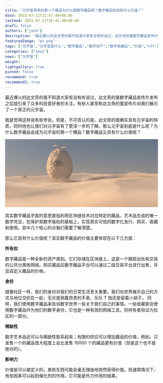 ```yaml
---
title: "元宇宙带来的第一个爆品为什么是数字藏品呢？数字藏品到底有什么价值？"
date: 2022-07-11T21:57:40+08:00
lastmod: 2022-07-11T16:45:40+08:00
draft: false
authors: ["june"]
description: "最近爆火的达文奇的蛋不知道大家有没有听说过，达文奇的蛋数字藏品宣传片发布之后就引来了众多科技爱好者的关注，有些人甚至称达文奇的蛋宣传片向我们展示了一个真正的元宇宙。"
featuredImage: "pn.png"
tags: ["元宇宙","元宇宙是什么","数字藏品","数字资产","数字收藏品","价值","nft"]
categories: ["news"]
news: ["元宇宙"]
weight: 
lightgallery: true
pinned: false
recommend: true
recommend1: true
---
```




最近爆火的达文奇的蛋不知道大家有没有听说过，达文奇的蛋数字藏品宣传片发布之后就引来了众多科技爱好者的关注，有些人甚至称达文奇的蛋宣传片向我们展示了一个真正的元宇宙。

我是觉得这样说有些夸张，但是，不可否认的是，达文奇的蛋确实具有元宇宙的特质，同时他也让我们对元宇宙有了更深一步的了解。那么元宇宙到底是什么呢？为什么数字藏品会成为元宇宙的第一个爆品？数字藏品又具有什么价值呢？

![数字藏品](pn.png)



其实数字藏品字面的意思是指利用区块链技术对应特定的藏品，艺术品生成的唯一数字凭证，在保护其数字版权的基础上，实现真实可信的数字化发行、购买、收藏和使用。其中几个核心的点我们需要了解清楚。

那么它具有什么价值呢？其实数字藏品的价值主要体现在以下几方面：

**所有权** 

数字藏品是一种全新的资产类别。它们存储在区块链上，这是一个跟踪出处和交易的公共分类账网络。购买藏品后数字藏品平台可以通过二级交易平台进行出售，并且自定义藏品的价格。

**身份** 

就像社区一样，我们的身份对我们的日常生活至关重要。我们向世界展示自己的方式与地位交织在一起，无论是佩戴昂贵的手表、乐队 T 恤还是留着小胡子。 同样，我们使用数字藏品来告诉数字世界一些关于我们自己的事情。一些收藏家会使用数字藏品作为他们的数字身份，它也是一种有效的网络工具，将持有者验证为社区的一部分。

**稀缺性** 

数字艺术品还可以与稀缺性联系起来；有限的供应可以增加藏品的价值，例如，只发售一个的藏品很大程度上会比发售 10000 个的藏品更有价值（但是这个也不是绝对的）。

**影响力** 

价值是可以被定义的，某些东西可能会毫无理由地突然获得价值。但通常情况下，有些因素可以起到催化剂的作用，它可能是外力作用的结果。